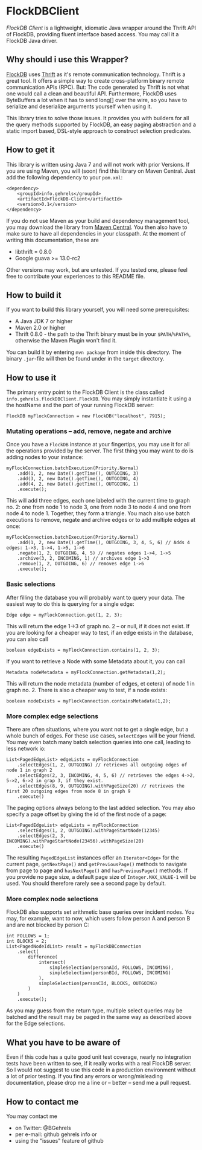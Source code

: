 <!---
Copyright 2012 Benjamin Gehrels

Licensed under the Apache License, Version 2.0 (the "License");
you may not use this file except in compliance with the License.
You may obtain a copy of the License at

http://www.apache.org/licenses/LICENSE-2.0

Unless required by applicable law or agreed to in writing, software
distributed under the License is distributed on an "AS IS" BASIS,
WITHOUT WARRANTIES OR CONDITIONS OF ANY KIND, either express or implied.
See the License for the specific language governing permissions and
limitations under the License.
--->
FlockDBClient
=============

*FlockDB Client* is a lightweight, idiomatic Java wrapper around the Thrift API of FlockDB, providing fluent interface
based access. You may call it a FlockDB Java driver.

Why should i use this Wrapper?
------------------------------
[FlockDB](https://github.com/twitter/flockdb) uses  [Thrift](http://thrift.apache.org/ "Thrift") as it's remote
communication technology. Thrift is a great tool. It offers a simple way to create cross-platform binary remote
communication APIs (RPC). But: The code generated by Thrift is not what one would call a clean and beautiful API.
Furthermore, FlockDB uses ByteBuffers a lot when it has to send long[] over the wire, so you have to serialize and
deserialize arguments yourself when using it.

This library tries to solve those issues. It provides you with builders for all the query methods supported by FlockDB,
an easy paging abstraction and a static import based, DSL-style approach to construct selection predicates.

How to get it
-------------
This library is written using Java 7 and will not work with prior Versions. If you are using Maven, you will (soon)
find this library on Maven Central. Just add the following dependency to your `pom.xml`:

	<dependency>
		<groupId>info.gehrels</groupId>
		<artifactId>FlockDB-Client</artifactId>
		<version>0.1</version>
	</dependency>

If you do not use Maven as your build and dependency management tool, you may download the library from
[Maven Central](http://search.maven.org/#search|ga|1|flockdb%20client). You then also have to make sure to have all
dependencies in your classpath. At the moment of writing this documentation, these are
* libthrift = 0.8.0
* Google guava >= 13.0-rc2

Other versions may work, but are untested. If you tested one, please feel free to contribute your experiences to this
README file.

How to build it
---------------
If you want to build this library yourself, you will need some prerequisites:
* A Java JDK 7 or higher
* Maven 2.0 or higher
* Thrift 0.8.0 - the path to the Thrift binary must be in your `$PATH`/`%PATH%`, otherwise the Maven Plugin won't find it.

You can build it by entering `mvn package` from inside this directory. The binary `.jar`-file will then be found under
in the `target` directory.

How to use it
-------------
The primary entry point to the FlockDB Client is the class called `info.gehrels.flockDBClient.FlockDB`. You may simply
instantiate it using a the hostName and the port of your running FlockDB server:

	FlockDB myFlockConnection = new FlockDB("localhost", 7915);

### Mutating operations – add, remove, negate and archive
Once you have a `FlockDB` instance at your fingertips, you may use it for all the operations provided by the server. The
first thing you may want to do is adding nodes to your instance:

	myFlockConnection.batchExecution(Priority.Normal)
		.add(1, 2, new Date().getTime(), OUTGOING, 3)
		.add(3, 2, new Date().getTime(), OUTGOING, 4)
		.add(4, 2, new Date().getTime(), OUTGOING, 1)
		.execute();

This will add three edges, each one labeled with the current time to graph no. 2: one from node 1 to node 3, one from node 3
to node 4 and one from node 4 to node 1. Together, they form a triangle. You mach also use batch executions to remove,
negate and archive edges or to add multiple edges at once:

	myFlockConnection.batchExecution(Priority.Normal)
		.add(1, 2, new Date().getTime(), OUTGOING, 3, 4, 5, 6) // Adds 4 edges: 1->3, 1->4, 1->5, 1->6
		.negate(1, 2, OUTGOING, 4, 5) // negates edges 1->4, 1->5
		.archive(3, 2, INCOMING, 1) // archives edge 1->3
		.remove(1, 2, OUTGOING, 6) // removes edge 1->6
		.execute();

### Basic selections
After filling the database you will probably want to query your data. The easiest way to do this is querying for a
single edge:

	Edge edge = myFlockConnection.get(1, 2, 3);

This will return the edge 1->3 of graph no. 2 – or null, if it does not exist. If you are looking for a cheaper way to
test, if an edge exists in the database, you can also call

	boolean edgeExists = myFlockConnection.contains(1, 2, 3);

If you want to retrieve a Node with some Metadata about it, you can call

	Metadata nodeMetadata = myFlockConnection.getMetadata(1,2);

This will return the node metadata (number of edges, et cetera) of node 1 in graph no. 2. There is also a cheaper way to
test, if a node exists:

	boolean nodeExists = myFlockConnection.containsMetadata(1,2);

### More complex edge selections
There are often situations, where you want not to get a single edge, but a whole bunch of edges. For these use cases,
`selectEdges` will be your friend. You may even batch many batch selection queries into one call, leading to less
network io:

 	List<PagedEdgeList> edgeLists = myFlockConnection
 		.selectEdges(1, 2, OUTGOING) // retrieves all outgoing edges of node 1 in graph 2
 		.selectEdges(2, 3, INCOMING, 4, 5, 6) // retrieves the edges 4->2, 5->2, 6->2 in grap 3, if they exist.
 		.selectEdges(8, 9, OUTGOING).withPageSize(20) // retrieves the first 20 outgoing edges from node 8 in graph 9
 		.execute()

The paging options always belong to the last added selection. You may also specify a page offset by giving the id of the
first node of a page:

 	List<PagedEdgeList> edgeLists = myFlockConnection
 		.selectEdges(1, 2, OUTGOING).withPageStartNode(12345)
 		.selectEdges(2, 3, INCOMING).withPageStartNode(23456).withPageSize(20)
 		.execute()

The resulting `PagedEdgeList` instances offer an `Iterator<Edge>` for the current page, `getNextPage()` and
`getPreviousPage()` methods to navigate from page to page and `hasNextPage()` and `hasPreviousPage()` methods. If you
provide no page size, a default page size of `Integer.MAX_VALUE-1` will be used. You should therefore rarely see a
second page by default.

### More complex node selections
FlockDB also supports set arithmetic base queries over incident nodes. You may, for example, want to now, which users
follow person A and person B and are not blocked by person C:

	int FOLLOWS = 1;
	int BLOCKS = 2;
	List<PagedNodeIdList> result = myFlockDBConnection
		.select(
			difference(
				intersect(
					simpleSelection(personAId, FOLLOWS, INCOMING),
					simpleSelection(personBId, FOLLOWS, INCOMING)
				),
				simpleSelection(personCId, BLOCKS, OUTGOING)
			)
		)
		.execute();

As you may guess from the return type, multiple select queries may be batched and the result may be paged in the same
way as described above for the Edge selections.

What you have to be aware of
----------------------------
Even if this code has a quite good unit test coverage, nearly no integration tests have been written to see, if it
really works with a real FlockDB server. So I would not suggest to use this code in a production environment without
a lot of prior testing. If you find any errors or wrong/misleading documentation, please drop me a line or – better –
send me a pull request.

How to contact me
-----------------
You may contact me
* on Twitter: @BGehrels
* per e-mail: github <at> gehrels <dot> info or
* using the "issues" feature of github